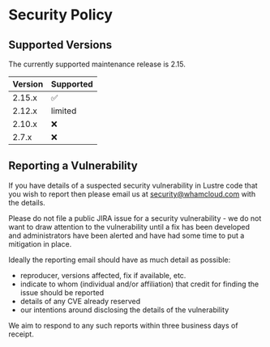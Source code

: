 # Security Policy

## Supported Versions

The currently supported maintenance release is 2.15.

| Version | Supported          |
| ------- | ------------------ |
| 2.15.x  | :white_check_mark: |
| 2.12.x  | limited            |
| 2.10.x  | :x:                |
| 2.7.x   | :x:                |

## Reporting a Vulnerability

If you have details of a suspected security vulnerability in Lustre code that you
wish to report then please email us at security@whamcloud.com with the details.

Please do not file a public JIRA issue for a security vulnerability - we do not want
to draw attention to the vulnerability until a fix has been developed and administrators
have been alerted and have had some time to put a mitigation in place.

Ideally the reporting email should have as much detail as possible:

- reproducer, versions affected, fix if available, etc.
- indicate to whom (individual and/or affiliation) that credit for finding the issue should be reported
- details of any CVE already reserved
- our intentions around disclosing the details of the vulnerability

We aim to respond to any such reports within three business days of receipt.

